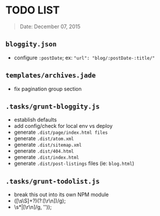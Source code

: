 # TODO LIST
> Date: December 07, 2015

## `bloggity.json`

- configure `:postDate`; ex: `"url": "blog/:postDate-:title/"`

## `templates/archives.jade`

- fix pagination group section

## `.tasks/grunt-bloggity.js`

- establish defaults
- add config/check for local env vs deploy
- generate `.dist/page/index.html files`
- generate `.dist/atom.xml`
- generate `.dist/sitemap.xml`
- generate `.dist/404.html`
- generate `.dist/index.html`
- generate `.dist/post-listings` files (ie: `blog.html`)

## `.tasks/grunt-todolist.js`

- break this out into its own NPM module
- ([\s\S]+?)(?:[\r\n])/g);
- \s*|[\r\n]/g, ''));
